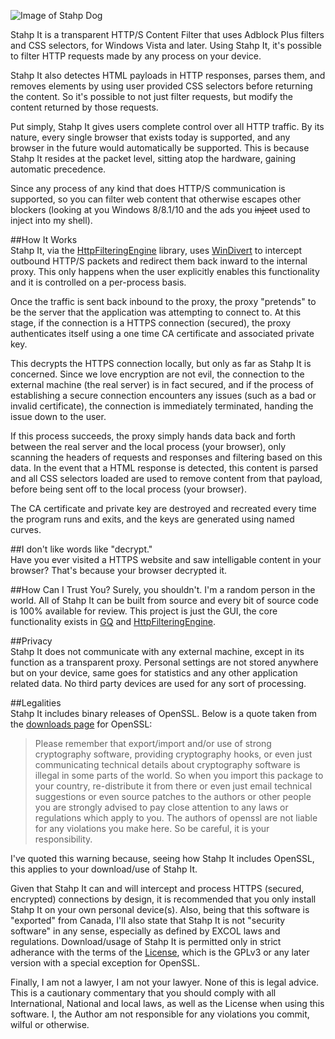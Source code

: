 
![Image of Stahp Dog](https://raw.githubusercontent.com/TechnikEmpire/StahpIt-WPF/master/Stahp%20It/Resources/Media/StahpIt.fw.png)  


Stahp It is a transparent HTTP/S Content Filter that uses Adblock Plus filters and CSS selectors, for Windows Vista and later. Using Stahp It, it's possible to filter HTTP requests made by any process on your device. 

Stahp It also detectes HTML payloads in HTTP responses, parses them, and removes elements by using user provided CSS selectors before returning the content. So it's possible to not just filter requests, but modify the content returned by those requests.

Put simply, Stahp It gives users complete control over all HTTP traffic. By its nature, every single browser that exists today is supported, and any browser in the future would automatically be supported. This is because Stahp It resides at the packet level, sitting atop the hardware, gaining automatic precedence.

Since any process of any kind that does HTTP/S communication is supported, so you can filter web content that otherwise escapes other blockers (looking at you Windows 8/8.1/10 and the ads you ~~inject~~ used to inject into my shell).  

##How It Works  
Stahp It, via the [HttpFilteringEngine](https://github.com/TechnikEmpire/HttpFilteringEngine) library, uses [WinDivert](https://reqrypt.org/windivert.html) to intercept outbound HTTP/S packets and redirect them back inward to the internal proxy. This only happens when the user explicitly enables this functionality and it is controlled on a per-process basis.

Once the traffic is sent back inbound to the proxy, the proxy "pretends" to be the server that the application was attempting to connect to. At this stage, if the connection is a HTTPS connection (secured), the proxy authenticates itself using a one time CA certificate and associated private key.  

This decrypts the HTTPS connection locally, but only as far as Stahp It is concerned. Since we love encryption are not evil, the connection to the external machine (the real server) is in fact secured, and if the process of establishing a secure connection encounters any issues (such as a bad or invalid certificate), the connection is immediately terminated, handing the issue down to the user. 

If this process succeeds, the proxy simply hands data back and forth between the real server and the local process (your browser), only scanning the headers of requests and responses and filtering based on this data. In the event that a HTML response is detected, this content is parsed and all CSS selectors loaded are used to remove content from that payload, before being sent off to the local process (your browser).  

The CA certificate and private key are destroyed and recreated every time the program runs and exits, and the keys are generated using named curves.

##I don't like words like "decrypt."  
Have you ever visited a HTTPS website and saw intelligable content in your browser? That's because your browser decrypted it.

##How Can I Trust You?
Surely, you shouldn't. I'm a random person in the world. All of Stahp It can be built from source and every bit of source code is 100% available for review. This project is just the GUI, the core functionality exists in [GQ](https://github.com/TechnikEmpire/GQ) and [HttpFilteringEngine](https://github.com/TechnikEmpire/HttpFilteringEngine). 

##Privacy  
Stahp It does not communicate with any external machine, except in its function as a transparent proxy. Personal settings are not stored anywhere but on your device, same goes for statistics and any other application related data. No third party devices are used for any sort of processing.

##Legalities  
Stahp It includes binary releases of OpenSSL. Below is a quote taken from the [downloads page](https://www.openssl.org/source/) for OpenSSL:

> Please remember that export/import and/or use of strong cryptography software, providing cryptography hooks, or even just communicating technical details about cryptography software is illegal in some parts of the world. So when you import this package to your country, re-distribute it from there or even just email technical suggestions or even source patches to the authors or other people you are strongly advised to pay close attention to any laws or regulations which apply to you. The authors of openssl are not liable for any violations you make here. So be careful, it is your responsibility. 

I've quoted this warning because, seeing how Stahp It includes OpenSSL, this applies to your download/use of Stahp It.  

Given that Stahp It can and will intercept and process HTTPS (secured, encrypted) connections by design, it is recommended that you only install Stahp It on your own personal device(s). Also, being that this software is "exported" from Canada, I'll also state that Stahp It is not "security software" in any sense, especially as defined by EXCOL laws and regulations. Download/usage of Stahp It is permitted only in strict adherance with the terms of the [License](https://raw.githubusercontent.com/TechnikEmpire/StahpIt-WPF/master/LICENSE), which is the GPLv3 or any later version with a special exception for OpenSSL. 

Finally, I am not a lawyer, I am not your lawyer. None of this is legal advice. This is a cautionary commentary that you should comply with all International, National and local laws, as well as the License when using this software. I, the Author am not responsible for any violations you commit, wilful or otherwise.
